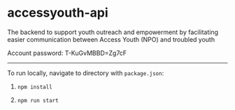 # accessyouth-api
The backend to support youth outreach and empowerment by facilitating easier communication between Access Youth (NPO) and troubled youth

Account password: T-KuGvMBBD=Zg7cF

---

To run locally, navigate to directory with `package.json`:

1. `npm install`

2. `npm run start`
